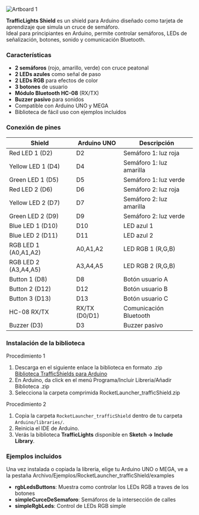 ![Artboard 1](https://github.com/user-attachments/assets/f28bd189-3841-40d5-8fb8-9d2f6d0636e3)

**TrafficLights Shield** es un shield para Arduino diseñado como tarjeta de aprendizaje que simula un cruce de semáforo.  
Ideal para principiantes en Arduino, permite controlar semáforos, LEDs de señalización, botones, sonido y comunicación Bluetooth.

### Características
- **2 semáforos** (rojo, amarillo, verde) con cruce peatonal  
- **2 LEDs azules** como señal de paso  
- **2 LEDs RGB** para efectos de color  
- **3 botones** de usuario  
- **Módulo Bluetooth HC-08** (RX/TX)  
- **Buzzer pasivo** para sonidos  
- Compatible con Arduino UNO y MEGA  
- Biblioteca de fácil uso con ejemplos incluidos

### Conexión de pines

| Shield               | Arduino UNO   | Descripción                      |
|----------------------|---------------|----------------------------------|
| Red LED 1 (D2)       | D2            | Semáforo 1: luz roja             |
| Yellow LED 1 (D4)    | D4            | Semáforo 1: luz amarilla         |
| Green LED 1 (D5)     | D5            | Semáforo 1: luz verde            |
| Red LED 2 (D6)       | D6            | Semáforo 2: luz roja             |
| Yellow LED 2 (D7)    | D7            | Semáforo 2: luz amarilla         |
| Green LED 2 (D9)     | D9            | Semáforo 2: luz verde            |
| Blue LED 1 (D10)     | D10           | LED azul 1                       |
| Blue LED 2 (D11)     | D11           | LED azul 2                       |
| RGB LED 1 (A0,A1,A2) | A0,A1,A2      | LED RGB 1 (R,G,B)                |
| RGB LED 2 (A3,A4,A5) | A3,A4,A5      | LED RGB 2 (R,G,B)                |
| Button 1 (D8)        | D8            | Botón usuario A                  |
| Button 2 (D12)       | D12           | Botón usuario B                  |
| Button 3 (D13)       | D13           | Botón usuario C                  |
| HC-08 RX/TX          | RX/TX (D0/D1) | Comunicación Bluetooth           |
| Buzzer (D3)          | D3            | Buzzer pasivo                    |

### Instalación de la biblioteca

Procedimiento 1

1. Descarga en el siguiente enlace la biblioteca en formato .zip <br>
   [Biblioteca TrafficShields para Arduino](RocketLauncher_trafficShield.zip)
1. En Arduino, da click en el menú Programa/Incluir Libreria/Añadir Biblioteca .zip
2. Selecciona la carpeta comprimida RocketLauncher_trafficShield.zip

Procedimiento 2

1. Copia la carpeta `RocketLauncher_trafficShield` dentro de tu carpeta `Arduino/libraries/`.
2. Reinicia el IDE de Arduino.
3. Verás la biblioteca **TrafficLights** disponible en **Sketch → Include Library**.



### Ejemplos incluidos

Una vez instalada o copiada la libreria, elige tu Arduino UNO o MEGA, ve a la pestaña Archivo/Ejemplos/RocketLauncher_trafficShield/examples

- **rgbLedsButtons**: Muestra como controlar los LEDs RGB a traves de los botones
- **simpleCurceDeSemaforo**: Semáforos de la intersección de calles
- **simpleRgbLeds**: Control de LEDs RGB simple

